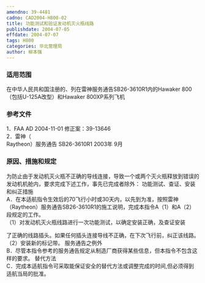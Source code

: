 ```yaml
---
amendno: 39-4481  
cadno: CAD2004-H800-02  
title: 功能测试和验证发动机灭火瓶线路  
publishdate: 2004-07-05  
effdate: 2004-07-07  
tags: H800  
categories: 华北管理局  
author: 柳本强  
---
```

  
### 适用范围  
在中华人民共和国注册的、列在雷神服务通告SB26-3610R1内的Hawaker 800（包括U-125A改型）和Hawaker 800XP系列飞机  
  
<!--more-->  
### 参考文件  
1．FAA AD 2004-11-01 修正案：39-13646  
2．雷神（  
Raytheon）服务通告 SB26-3610R1 2003年 9月  
  
### 原因、措施和规定  
为防止由于发动机灭火瓶不正确的导线连接，导致一个或两个灭火瓶释放到错误的发动机机舱内，要求完成下述工作，事先已完成者除外： 功能测试、查证、安装和纠正措施  
A．在本适航指令生效后的70飞行小时或30天内，以先到为准，按照雷神（Raytheon）服务通告SB26-3610R1的施工说明，完成本指令A（1）和A（2）段规定的工作。  
（1）对发动机灭火瓶线路进行一次功能测试，以确定安装正确，及查证安装  
  
了正确的线路插头。如果任何插头连接导线不正确，在下次飞行前，纠正该线路。  
（2）安装新的标记带。 服务通告之例外  
B．尽管本指令参考的服务通告规定从制造厂商获得某些信息，但本指令不包含这样的要求。 替代方法  
C．完成本适航指令可采取能保证安全的替代方法或调整完成的时间,但必须得到适航当局的批准。  
  
